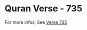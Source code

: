 # Quran Verse - 735 

For more infos, See [Verse 735](https://www.quranbookk.com/quran/search?q=735)